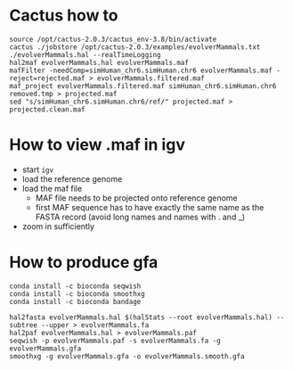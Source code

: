 # Cactus how to
```
source /opt/cactus-2.0.3/cactus_env-3.8/bin/activate
cactus ./jobstore /opt/cactus-2.0.3/examples/evolverMammals.txt ./evolverMammals.hal --realTimeLogging
hal2maf evolverMammals.hal evolverMammals.maf
mafFilter -needComp=simHuman_chr6.simHuman.chr6 evolverMammals.maf -reject=rejected.maf > evolverMammals.filtered.maf
maf_project evolverMammals.filtered.maf simHuman_chr6.simHuman.chr6 removed.tmp > projected.maf
sed "s/simHuman_chr6.simHuman.chr6/ref/" projected.maf > projected.clean.maf
```

# How to view .maf in igv
- start `igv`
- load the reference genome
- load the maf file
    - MAF file needs to be projected onto reference genome
    - first MAF sequence has to have exactly the same name as the FASTA record (avoid long names and names with . and _)
- zoom in sufficiently 

# How to produce gfa 
```
conda install -c bioconda seqwish
conda install -c bioconda smoothxg
conda install -c bioconda bandage
```

```
hal2fasta evolverMammals.hal $(halStats --root evolverMammals.hal) --subtree --upper > evolverMammals.fa
hal2paf evolverMammals.hal > evolverMammals.paf
seqwish -p evolverMammals.paf -s evolverMammals.fa -g evolverMammals.gfa
smoothxg -g evolverMammals.gfa -o evolverMammals.smooth.gfa
```